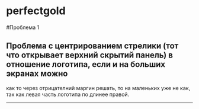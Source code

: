 perfectgold
===========

#Проблема 1

## Проблема  с центрированием стрелики (тот что открывает верхний скрытий панель) в отношение логотипа, если и на больших экранах можно
как то через отрицателний маргин решать, то на маленьких уже не как, так как левая  часть логотипа по длинее правой.

---
